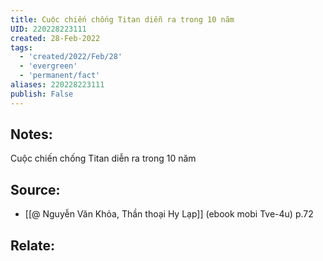 ```yaml
---
title: Cuộc chiến chống Titan diễn ra trong 10 năm
UID: 220228223111
created: 28-Feb-2022
tags:
  - 'created/2022/Feb/28'
  - 'evergreen'
  - 'permanent/fact'
aliases: 220228223111
publish: False
---
```

## Notes:
Cuộc chiến chống Titan diễn ra trong 10 năm

## Source:
- [[@ Nguyễn Văn Khỏa, Thần thoại Hy Lạp]] (ebook mobi Tve-4u) p.72

## Relate:
